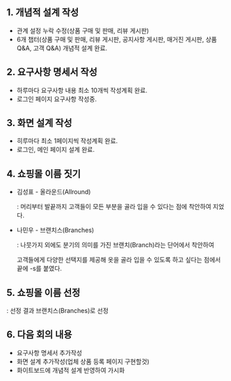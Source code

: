 ## 1. 개념적 설계 작성

- 관계 설정 누락 수정(상품 구매 및 판매, 리뷰 게시판)
- 6개 챕터(상품 구매 및 판매, 리뷰 게시판, 공지사항 게시판, 매거진 게시판, 상품 Q&A, 고객 Q&A) 개념적 설계 완료.

## 2. 요구사항 명세서 작성

- 하루마다 요구사항 내용 최소 10개씩 작성계획 완료.
- 로그인 페이지 요구사항 작성중.

## 3. 화면 설계 작성

- 히루마다 최소 1페이지씩 작성계획 완료.
- 로그인, 메인 페이지 설계 완료.

## 4. 쇼핑몰 이름 짓기

- 김성표 - 올라운드(Allround)

  : 머리부터 발끝까지 고객들이 모든 부분을 골라 입을 수 있다는 점에 착안하여 지었다.

- 나민우 - 브랜치스(Branches)

  : 나뭇가지 외에도 분기의 의미를 가진 브랜치(Branch)라는 단어에서 착안하여

  고객들에게 다양한 선택지를 제공해 옷을 골라 입을 수 있도록 하고 싶다는 점에서 끝에 -s를 붙였다.

## 5. 쇼핑몰 이름 선정

: 선정 결과 브랜치스(Branches)로 선정

## 6. 다음 회의 내용

- 요구사항 명세서 추가작성
- 화면 설계 추가작성(업체 상품 등록 페이지 구현할것)
- 화이트보드에 개념적 설계 반영하여 가시화

